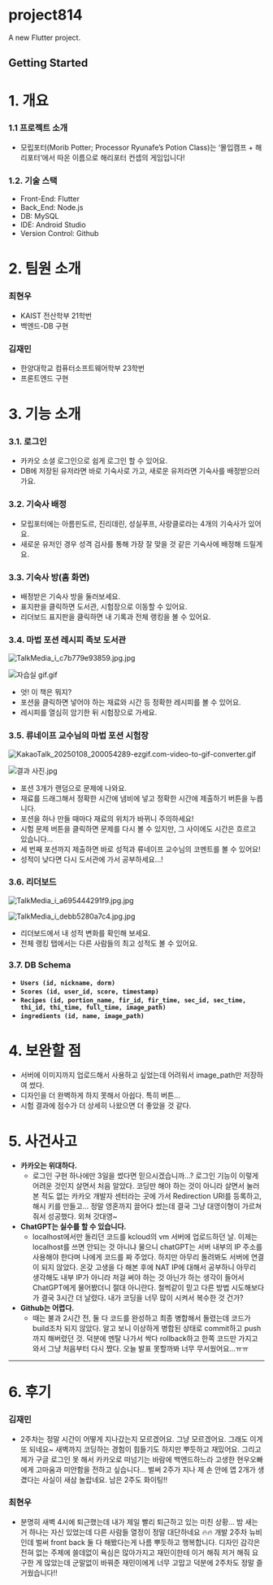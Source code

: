 # project814

A new Flutter project.

## Getting Started

# 1. 개요

### 1.1 프로젝트 소개

- 모립포터(Morib Potter; Processor Ryunafe’s Potion Class)는 ‘몰입캠프 + 해리포터’에서 따온 이름으로 해리포터 컨셉의 게임입니다!

### 1.2. 기술 스택

- Front-End: Flutter
- Back_End: Node.js
- DB: MySQL
- IDE: Android Studio
- Version Control: Github

# 2. 팀원 소개

### 최현우

- KAIST 전산학부 21학번
- 백엔드-DB 구현

### 김재민

- 한양대학교 컴퓨터소프트웨어학부 23학번
- 프론트엔드 구현

# 3. 기능 소개

### 3.1. 로그인
- 카카오 소셜 로그인으로 쉽게 로그인 할 수 있어요.
- DB에 저장된 유저라면 바로 기숙사로 가고, 새로운 유저라면 기숙사를 배정받으러 가요.
### 3.2. 기숙사 배정
- 모립포터에는 아름핀도르, 진리데린, 성실푸프, 사랑클로라는 4개의 기숙사가 있어요.
- 새로운 유저인 경우 성격 검사를 통해 가장 잘 맞을 것 같은 기숙사에 배정해 드릴게요.
### 3.3. 기숙사 방(홈 화면)
- 배정받은 기숙사 방을 둘러보세요.
- 표지판을 클릭하면 도서관, 시험장으로 이동할 수 있어요.
- 리더보드 표지판을 클릭하면 내 기록과 전체 랭킹을 볼 수 있어요.
### 3.4. 마법 포션 레시피 족보 도서관

![TalkMedia_i_c7b779e93859.jpg.jpg](https://prod-files-secure.s3.us-west-2.amazonaws.com/f6cb388f-3934-47d6-9928-26d2e10eb0fc/e25ba605-a5fc-4062-8123-67c2bbfb2075/TalkMedia_i_c7b779e93859.jpg.jpg)

![자습실 gif.gif](https://prod-files-secure.s3.us-west-2.amazonaws.com/f6cb388f-3934-47d6-9928-26d2e10eb0fc/954b6b88-4a03-49e7-8c47-fbe615e5d39f/%EC%9E%90%EC%8A%B5%EC%8B%A4_gif.gif)

- 엇! 이 책은 뭐지?
- 포션을 클릭하면 넣어야 하는 재료와 시간 등 정확한 레시피를 볼 수 있어요.
- 레시피를 열심히 암기한 뒤 시험장으로 가세요.

### 3.5. 류네이프 교수님의 마법 포션 시험장

![KakaoTalk_20250108_200054289-ezgif.com-video-to-gif-converter.gif](https://prod-files-secure.s3.us-west-2.amazonaws.com/f6cb388f-3934-47d6-9928-26d2e10eb0fc/51400efd-c599-4108-a8b6-6fa234755c64/KakaoTalk_20250108_200054289-ezgif.com-video-to-gif-converter.gif)

![결과 사진.jpg](https://prod-files-secure.s3.us-west-2.amazonaws.com/f6cb388f-3934-47d6-9928-26d2e10eb0fc/94901c9d-66cd-4830-bc20-1d42460c5e4d/%EA%B2%B0%EA%B3%BC_%EC%82%AC%EC%A7%84.jpg)

- 포션 3개가 랜덤으로 문제에 나와요.
- 재료를 드래그해서 정확한 시간에 냄비에 넣고 정확한 시간에 제출하기 버튼을 누릅니다.
- 포션을 하나 만들 때마다 재료의 위치가 바뀌니 주의하세요!
- 시험 문제 버튼을 클릭하면 문제를 다시 볼 수 있지만, 그 사이에도 시간은 흐르고 있습니다…
- 세 번째 포션까지 제출하면 바로 성적과 류네이프 교수님의 코멘트를 볼 수 있어요!
- 성적이 낮다면 다시 도서관에 가서 공부하세요…!

### 3.6. 리더보드

![TalkMedia_i_a695444291f9.jpg.jpg](https://prod-files-secure.s3.us-west-2.amazonaws.com/f6cb388f-3934-47d6-9928-26d2e10eb0fc/3b351dc9-f4ad-458c-a9c1-b7b7b91b0ec4/TalkMedia_i_a695444291f9.jpg.jpg)

![TalkMedia_i_debb5280a7c4.jpg.jpg](https://prod-files-secure.s3.us-west-2.amazonaws.com/f6cb388f-3934-47d6-9928-26d2e10eb0fc/0142872e-20e3-4307-a2d7-f0fd78638f5b/TalkMedia_i_debb5280a7c4.jpg.jpg)

- 리더보드에서 내 성적 변화를 확인해 보세요.
- 전체 랭킹 탭에서는 다른 사람들의 최고 성적도 볼 수 있어요.

### 3.7. DB Schema
- **`Users (id, nickname, dorm)`**
- **`Scores (id, user_id, score, timestamp)`**
- **`Recipes (id, portion_name, fir_id, fir_time, sec_id, sec_time, thi_id, thi_time, full_time, image_path)`**
- **`ingredients (id, name, image_path)`**

# 4. 보완할 점
- 서버에 이미지까지 업로드해서 사용하고 싶었는데 어려워서 image_path만 저장하여 썼다.
- 디자인을 더 완벽하게 하지 못해서 아쉽다. 특히 버튼…
- 시험 결과에 점수가 더 상세히 나왔으면 더 좋았을 것 같다.

# 5. 사건사고

- **카카오는 위대하다.**
    - 로그인 구현 하나에만 3일을 썼다면 믿으시겠습니까…? 로그인 기능이 이렇게 어려운 것인지 살면서 처음 알았다. 코딩만 해야 하는 것이 아니라 살면서 눌러본 적도 없는 카카오 개발자 센터라는 곳에 가서 Redirection URI를 등록하고, 해시 키를 만들고… 정말 영혼까지 끌어다 썼는데 결국 그냥 대영이형이 가르쳐줘서 성공했다. 외쳐 갓대영~
- **ChatGPT는 실수를 할 수 있습니다.**
    - localhost에서만 돌리던 코드를 kcloud의 vm 서버에 업로드하던 날. 이제는 localhost를 쓰면 안되는 것 아니냐 물으니 chatGPT는 서버 내부의 IP 주소를 사용해야 한다며 나에게 코드를 짜 주었다. 하지만 아무리 돌려봐도 서버에 연결이 되지 않았다. 온갖 고생을 다 해본 후에 NAT IP에 대해서 공부하니 아무리 생각해도 내부 IP가 아니라 저걸 써야 하는 것 아닌가 하는 생각이 들어서 ChatGPT에게 물어봤더니 절대 아니란다. 철썩같이 믿고 다른 방법 시도해보다가 결국 3시간 더 날렸다. 내가 코딩을 너무 많이 시켜서 복수한 것 건가?
- **Github는 어렵다.**
    - 때는 불과 2시간 전, 둘 다 코드를 완성하고 최종 병합해서 돌렸는데 코드가 build조차 되지 않았다. 알고 보니 이상하게 병합된 상태로 commit하고 push까지 해버렸던 것. 덕분에 멘탈 나가서 싹다 rollback하고 한쪽 코드만 가지고 와서 그냥 처음부터 다시 짰다. 오늘 발표 못할까봐 너무 무서웠어요…ㅠㅠ

---

# 6. 후기

### 김재민

- 2주차는 정말 시간이 어떻게 지나갔는지 모르겠어요. 그냥 모르겠어요. 그래도 이게 또 되네요~ 새벽까지 코딩하는 경험이 힘들기도 하지만 뿌듯하고 재밌어요. 그리고 제가 구글 로그인 못 해서 카카오로 떠넘기는 바람에 백엔드하느라 고생한 현우오빠에게 고마움과 미안함을 전하고 싶습니다… 벌써 2주가 지나 제 손 안에 앱 2개가 생겼다는 사실이 새삼 놀랍네요. 남은 2주도 화이팅!!

### 최현우

- 분명히 새벽 4시에 퇴근했는데 내가 제일 빨리 퇴근하고 있는 미친 상황… 밤 새는거 하나는 자신 있었는데 다른 사람들 열정이 정말 대단하네요 🔥🔥 개발 2주차 뉴비인데 벌써 front back 둘 다 해봤다는게 나름 뿌듯하고 행복합니다. 디자인 감각은 전혀 없는 주제에 쓸데없이 욕심은 많아가지고 재민이한테 이거 해줘 저거 해줘 요구한 게 많았는데 군말없이 바꿔준 재민이에게 너무 고맙고 덕분에 2주차도 정말 즐거웠습니다!!
